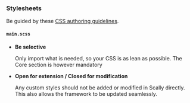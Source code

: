 ### Stylesheets

Be guided by these [CSS authoring guidelines](https://github.com/chris-pearce/css-guidelines/).

#### `main.scss`

- **Be selective**

  Only import what is needed, so your CSS is as lean as possible.
  The Core section is however mandatory
  
- **Open for extension / Closed for modification**

  Any custom styles should not be added or modified in Scally directly.
  This also allows the framework to be updated seamlessly.
